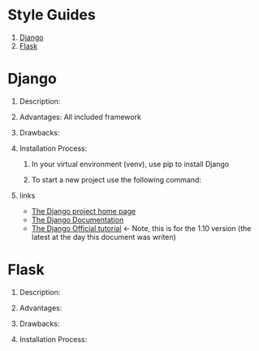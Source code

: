# Style Guides

1. [Django][1]
1. [Flask][2]


[1]: Django
# Django

1. Description:

1. Advantages:
    All included framework

1. Drawbacks:

1. Installation Process:

    1. In your virtual environment (venv), use pip to install Django

    2. To start a new project use the following command:

1. links
    - [The Django project home page](https://www.djangoproject.com/)
    - [The Django Documentation](https://docs.djangoproject.com)
    - [ The Django Official tutorial](https://docs.djangoproject.com/en/1.10/intro/) <- Note, this is for the 1.10 version (the latest at the day this document was writen)
    

[2]: Flask
# Flask

1. Description:

1. Advantages:

1. Drawbacks:

1. Installation Process:
